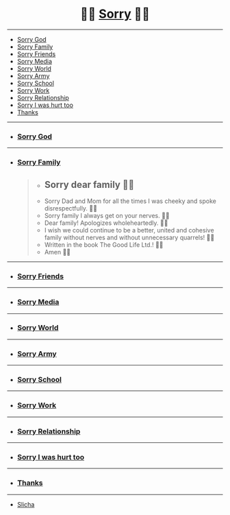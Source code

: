 <div align="center">

# 🙏🏼 [Sorry](https://github.com/Anlominus/Anlominus/blob/main/Sorry.md) 🙏🏼

</div>

---

- [Sorry God]()
- [Sorry Family]()
- [Sorry Friends]()
- [Sorry Media]()
- [Sorry World]()
- [Sorry Army]()
- [Sorry School]()
- [Sorry Work]()
- [Sorry Relationship]()
- [Sorry I was hurt too]()
- [Thanks]()

---

- ### [Sorry God]()

---

- ### [Sorry Family]()
  > - ## Sorry dear family 🙏🏼
  > - Sorry Dad and Mom for all the times I was cheeky and spoke disrespectfully. 🙏🏼
  > - Sorry family I always get on your nerves. 🙏🏼
  > - Dear family! Apologizes wholeheartedly. 🙏🏼
  > - I wish we could continue to be a better, united and cohesive family without nerves and without unnecessary quarrels! 🙏🏼
  > - Written in the book The Good Life Ltd.! 🙏🏼
  > - Amen 🙏🏼 

---

- ### [Sorry Friends]()

---

- ### [Sorry Media]()

---

- ### [Sorry World]()

---

- ### [Sorry Army]()

---

- ### [Sorry School]()

---

- ### [Sorry Work]()

---

- ### [Sorry Relationship]()

---

- ### [Sorry I was hurt too]()

---

- ### [Thanks]()

---

- [Slicha](https://slicha.com/)
